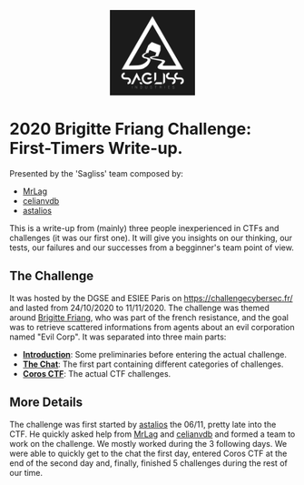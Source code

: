 <p align="center">
    <img width="150" height="150" src="./saglissIndustries_by_tuxbot.png" alt="Sagliss Logo">
</p>

# 2020 Brigitte Friang Challenge: First-Timers Write-up.
Presented by the 'Sagliss' team composed by:

- [MrLag](https://github.com/MrLag31)
- [celianvdb](https://github.com/celianvdb)
- [astalios](https://github.com/Astalios)

This is a write-up from (mainly) three people inexperienced in CTFs and challenges (it was our first one). It will give you insights on our thinking, our tests, our failures and our successes from a begginner's team point of view.


## The Challenge
It was hosted by the DGSE and ESIEE Paris on https://challengecybersec.fr/ and lasted from 24/10/2020 to 11/11/2020. The challenge was themed around [Brigitte Friang](https://en.wikipedia.org/wiki/Brigitte_Friang), who was part of the french resistance, and the goal was to retrieve scattered informations from agents about an evil corporation named "Evil Corp". It was separated into three main parts:

- __[Introduction]()__: Some preliminaries before entering the actual challenge.
- __[The Chat]()__: The first part containing different categories of challenges.
- __[Coros CTF]()__: The actual CTF challenges.


## More Details
The challenge was first started by [astalios](https://github.com/Astalios) the 06/11, pretty late into the CTF. He quickly asked help from [MrLag](https://github.com/MrLag31) and [celianvdb](https://github.com/celianvdb) and formed a team to work on the challenge. We mostly worked during the 3 following days. We were able to quickly get to the chat the first day, entered Coros CTF at the end of the second day and, finally, finished 5 challenges during the rest of our time.